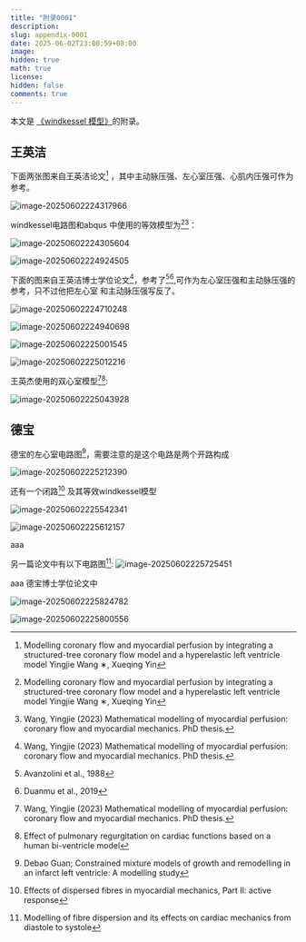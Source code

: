 ```yaml
---
title: "附录0001"
description: 
slug: appendix-0001
date: 2025-06-02T23:00:59+08:00
image: 
hidden: true
math: true
license: 
hidden: false
comments: true
---
```


本文是 [《windkessel 模型》](/p/windkessel/)的附录。
## 王英洁

下面两张图来自王英洁论文[^1] ，其中主动脉压强、左心室压强、心肌内压强可作为参考。

![image-20250602224317966](https://githubimages.pengfeima.cn/images/202506022243005.png)

windkessel电路图和abqus 中使用的等效模型为[^1][^2]：

![image-20250602224305604](https://githubimages.pengfeima.cn/images/202506022243721.png)





![image-20250602224924505](https://githubimages.pengfeima.cn/images/202506022249592.png)

下面的图来自王英洁博士学位论文[^2]，参考了[^3][^4],可作为左心室压强和主动脉压强的参考，只不过他把左心室
和主动脉压强写反了。

![image-20250602224710248](https://githubimages.pengfeima.cn/images/202506022247297.png)

![image-20250602224940698](https://githubimages.pengfeima.cn/images/202506022249746.png)

![image-20250602225001545](https://githubimages.pengfeima.cn/images/202506022250583.png)

![image-20250602225012216](https://githubimages.pengfeima.cn/images/202506022250248.png)

王英杰使用的双心室模型[^2][^5]:

![image-20250602225043928](https://githubimages.pengfeima.cn/images/202506022250969.png)



## 德宝

德宝的左心室电路图[^6]，需要注意的是这个电路是两个开路构成

![image-20250602225212390](https://githubimages.pengfeima.cn/images/202506022253964.png)

还有一个闭路[^7] 及其等效windkessel模型

![image-20250602225542341](https://githubimages.pengfeima.cn/images/202506022255421.png)

![image-20250602225612157](https://githubimages.pengfeima.cn/images/202506022256197.png)

aaa



另一篇论文中有以下电路图[^8]:
![image-20250602225725451](https://githubimages.pengfeima.cn/images/202506022257503.png)

aaa
德宝博士学位论文中

![image-20250602225824782](https://githubimages.pengfeima.cn/images/202506022258818.png)

![image-20250602225800556](https://githubimages.pengfeima.cn/images/202506022258605.png)


[^1]: Modelling coronary flow and myocardial perfusion by integrating a structured-tree coronary flow model and a hyperelastic left ventricle model  Yingjie Wang ∗, Xueqing Yin

[^3]: Avanzolini et al., 1988
[^4]: Duanmu et al., 2019
[^2]: Wang, Yingjie (2023) Mathematical modelling of myocardial perfusion: coronary flow and myocardial mechanics. PhD thesis.
[^5]: Effect of pulmonary regurgitation on cardiac functions based on a human bi-ventricle model
[^6]: Debao Guan; Constrained mixture models of growth and remodelling in an infarct left ventricle: A modelling study
[^7]: Effects of dispersed fibres in myocardial mechanics, Part II: active response
[^8]: Modelling of fibre dispersion and its effects on cardiac mechanics from diastole to systole
